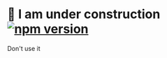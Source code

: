 # :construction: I am under construction [![npm version](https://badge.fury.io/js/cmaki.svg)](https://badge.fury.io/js/cmaki)
Don't use it

